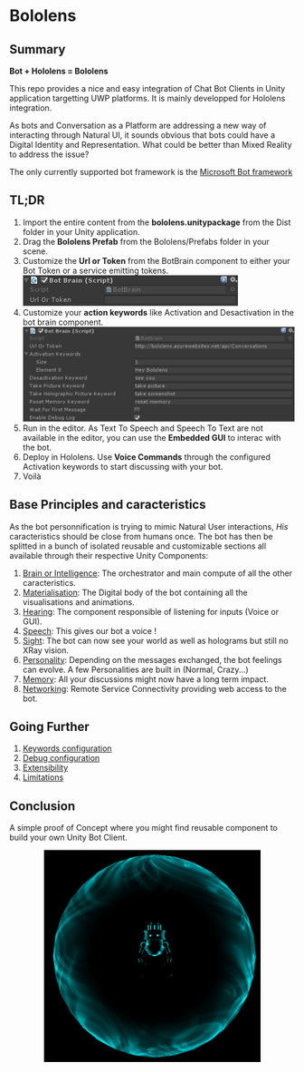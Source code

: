 Bololens
========

## Summary
**Bot + Hololens = Bololens**

This repo provides a nice and easy integration of Chat Bot Clients in Unity application targetting UWP platforms. It is mainly developped for Hololens integration.

As bots and Conversation as a Platform are addressing a new way of interacting through Natural UI, it sounds obvious that bots could have a Digital Identity and Representation. What could be better than Mixed Reality to address the issue? 

The only currently supported bot framework is the [Microsoft Bot framework](https://dev.botframework.com/)

## TL;DR
1. Import the entire content from the **bololens.unitypackage** from the Dist folder in your Unity application.
2. Drag the **Bololens Prefab** from the Bololens/Prefabs folder in your scene.
3. Customize the **Url or Token** from the BotBrain component to either your Bot Token or a service emitting tokens.
![UrlOrToken](Documentation/Pictures/UrlOrToken.png)
4. Customize your **action keywords** like Activation and Desactivation in the bot brain component.
![Keywords](Documentation/Pictures/Keywords.png)
5. Run in the editor. As Text To Speech and Speech To Text are not available in the editor, you can use the **Embedded GUI** to interac with the bot.
6. Deploy in Hololens. Use **Voice Commands** through the configured Activation keywords to start discussing with your bot.
7. Voilà

## Base Principles and caracteristics
As the bot personnification is trying to mimic Natural User interactions, *His* caracteristics should be close from humans once. The bot has then be splitted in a bunch of isolated reusable and customizable sections all available through their respective Unity Components:

1. [Brain or Intelligence](Documentation/Brain.md): The orchestrator and main compute of all the other caracteristics.
2. [Materialisation](Documentation/Materialisation.md): The Digital body of the bot containing all the visualisations and animations.
3. [Hearing](Documentation/Hearing.md): The component responsible of listening for inputs (Voice or GUI).
4. [Speech](Documentation/Speech.md): This gives our bot a voice !
5. [Sight](Documentation/Sight.md): The bot can now see your world as well as holograms but still no XRay vision.
6. [Personality](Documentation/Personality.md): Depending on the messages exchanged, the bot feelings can evolve. A few Personalities are built in (Normal, Crazy...)
7. [Memory](Documentation/Memory.md): All your discussions might now have a long term impact.
8. [Networking](Documentation/Networking.md): Remote Service Connectivity providing web access to the bot.

## Going Further
1. [Keywords configuration](Documentation/KeywordsConfiguration.md)
2. [Debug configuration](Documentation/DebugConfiguration.md)
3. [Extensibility](Documentation/Extensibility.md)
4. [Limitations](Documentation/Limitations.md)

## Conclusion
A simple proof of Concept where you might find reusable component to build your own Unity Bot Client.

<p align="center">
  <img src="Documentation/Pictures/Bot.png">
</p>